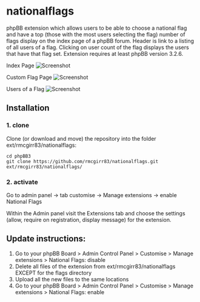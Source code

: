 nationalflags
=========================

phpBB extension which allows users to be able to choose a national flag and have a top (those with the most users selecting the flag) number of flags display on the index page of a phpBB forum.  Header is link to a listing of all users of a flag.  Clicking on user count of the flag displays the users that have that flag set.  Extension requires at least phpBB version 3.2.6.

Index Page
![Screenshot](index_page.jpg)

Custom Flag Page
![Screenshot](all_flags_of_users.jpg)

Users of a Flag
![Screenshot](users_of_flag.jpg)

## Installation

### 1. clone
Clone (or download and move) the repository into the folder ext/rmcgirr83/nationalflags:

```
cd phpBB3
git clone https://github.com/rmcgirr83/nationalflags.git ext/rmcgirr83/nationalflags/
```

### 2. activate
Go to admin panel -> tab customise -> Manage extensions -> enable National Flags

Within the Admin panel visit the Extensions tab and choose the settings (allow, require on registration, display message) for the extension.

## Update instructions:
1. Go to your phpBB Board > Admin Control Panel > Customise > Manage extensions > National Flags: disable
2. Delete all files of the extension from ext/rmcgirr83/nationalflags EXCEPT for the flags directory
3. Upload all the new files to the same locations
4. Go to your phpBB Board > Admin Control Panel > Customise > Manage extensions > National Flags: enable
